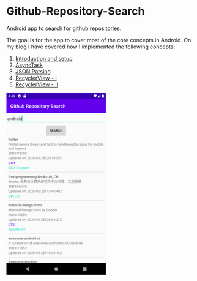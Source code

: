# Github-Repository-Search
Android app to search for github repositories.

The goal is for the app to cover most of the core concepts in Android. On my blog I have covered how I implemented the following concepts:

1. [Introduction and setup](https://www.avinsharma.com/android-basics-intro/)
2. [AsyncTask](https://www.avinsharma.com/android-basics-async-task/)
3. [JSON Parsing](https://www.avinsharma.com/android-basics-json-parsing/)
4. [RecyclerView - I](https://www.avinsharma.com/android-basics-recyclerview-I/)
5. [RecyclerView - II](https://www.avinsharma.com/android-basics-recyclerview-II/)

<img src="app.png" alt="app screenshot" width="260" height="475">

